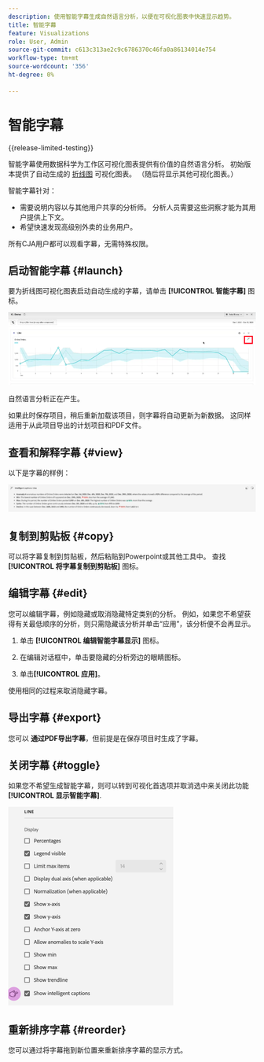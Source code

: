 ```yaml
---
description: 使用智能字幕生成自然语言分析，以便在可视化图表中快速显示趋势。
title: 智能字幕
feature: Visualizations
role: User, Admin
source-git-commit: c613c313ae2c9c6786370c46fa0a86134014e754
workflow-type: tm+mt
source-wordcount: '356'
ht-degree: 0%

---
```



# 智能字幕

{{release-limited-testing}}

智能字幕使用数据科学为工作区可视化图表提供有价值的自然语言分析。 初始版本提供了自动生成的 [折线图](line.md) 可视化图表。 （随后将显示其他可视化图表。）

智能字幕针对：

* 需要说明内容以与其他用户共享的分析师。 分析人员需要这些洞察才能为其用户提供上下文。
* 希望快速发现高级别外卖的业务用户。

所有CJA用户都可以观看字幕，无需特殊权限。

## 启动智能字幕 {#launch}

要为折线图可视化图表启动自动生成的字幕，请单击 **[!UICONTROL 智能字幕]** 图标。

![启动智能字幕](assets/intell-caps-1.png)

自然语言分析正在产生。

如果此时保存项目，稍后重新加载该项目，则字幕将自动更新为新数据。 这同样适用于从此项目导出的计划项目和PDF文件。

## 查看和解释字幕 {#view}

以下是字幕的样例：

![字幕](assets/captions.png)

## 复制到剪贴板 {#copy}

可以将字幕复制到剪贴板，然后粘贴到Powerpoint或其他工具中。 查找 **[!UICONTROL 将字幕复制到剪贴板]** 图标。

## 编辑字幕 {#edit}

您可以编辑字幕，例如隐藏或取消隐藏特定类别的分析。 例如，如果您不希望获得有关最低顺序的分析，则只需隐藏该分析并单击“应用”，该分析便不会再显示。

1. 单击 **[!UICONTROL 编辑智能字幕显示]** 图标。

1. 在编辑对话框中，单击要隐藏的分析旁边的眼睛图标。

1. 单击&#x200B;**[!UICONTROL 应用]**。

使用相同的过程来取消隐藏字幕。

## 导出字幕 {#export}

您可以 **通过PDF导出字幕**，但前提是在保存项目时生成了字幕。

## 关闭字幕 {#toggle}

如果您不希望生成智能字幕，则可以转到可视化首选项并取消选中来关闭此功能 **[!UICONTROL 显示智能字幕]**.

![字幕设置](assets/toggle-captions.png)

## 重新排序字幕 {#reorder}

您可以通过将字幕拖到新位置来重新排序字幕的显示方式。